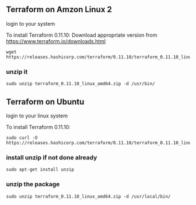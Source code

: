 ## Terraform on Amzon Linux 2

login to your system

To install Terraform 0.11.10:
Download appropriate version from 
https://www.terraform.io/downloads.html

    wget https://releases.hashicorp.com/terraform/0.11.10/terraform_0.11.10_linux_amd64.zi

### unzip it
    sudo unzip terraform_0.11.10_linux_amd64.zip -d /usr/bin/

## Terraform on Ubuntu

login to your linux system

To install Terraform 0.11.10:

    sudo curl -O https://releases.hashicorp.com/terraform/0.11.10/terraform_0.11.10_linux_amd64.zip
    
### install unzip if not done already
    sudo apt-get install unzip  
### unzip the package
    sudo unzip terraform_0.11.10_linux_amd64.zip -d /usr/local/bin/
   


